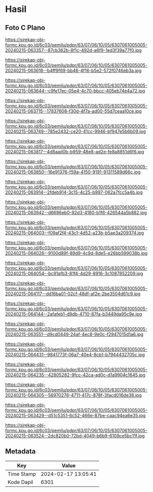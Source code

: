 # Hasil

## Foto C Plano

https://sirekap-obj-formc.kpu.go.id/6c03/pemilu/pdpr/63/07/06/10/05/6307061005005-20240215-063357--87cb362b-8f1c-492d-a6f9-1ed3f39a77f0.jpg

https://sirekap-obj-formc.kpu.go.id/6c03/pemilu/pdpr/63/07/06/10/05/6307061005005-20240215-063618--b4ff9f69-bb46-4f16-b5e2-572f0746eb3a.jpg

https://sirekap-obj-formc.kpu.go.id/6c03/pemilu/pdpr/63/07/06/10/05/6307061005005-20240215-063644--c9fe17ec-05e4-4c70-bbcc-405eb74e4a72.jpg

https://sirekap-obj-formc.kpu.go.id/6c03/pemilu/pdpr/63/07/06/10/05/6307061005005-20240215-063715--17837608-f30d-4f7a-ad00-55d7ceaa10ce.jpg

https://sirekap-obj-formc.kpu.go.id/6c03/pemilu/pdpr/63/07/06/10/05/6307061005005-20240215-063749--785e2432-ce20-41cc-9946-bf947e5b6b09.jpg

https://sirekap-obj-formc.kpu.go.id/6c03/pemilu/pdpr/63/07/06/10/05/6307061005005-20240215-063817--4d8aad0b-b959-48e8-ad2e-fe8a8851d6f6.jpg

https://sirekap-obj-formc.kpu.go.id/6c03/pemilu/pdpr/63/07/06/10/05/6307061005005-20240215-063850--16e91376-f59a-4150-9191-91311589d66c.jpg

https://sirekap-obj-formc.kpu.go.id/6c03/pemilu/pdpr/63/07/06/10/05/6307061005005-20240215-063914--2fdeb914-3c15-4c25-b997-062a7fcc5a4b.jpg

https://sirekap-obj-formc.kpu.go.id/6c03/pemilu/pdpr/63/07/06/10/05/6307061005005-20240215-063942--d6696eb0-92d3-4180-b1f6-426544a5b882.jpg

https://sirekap-obj-formc.kpu.go.id/6c03/pemilu/pdpr/63/07/06/10/05/6307061005005-20240215-064003--f09af2f4-43c1-4d52-a23b-b5ae3a209374.jpg

https://sirekap-obj-formc.kpu.go.id/6c03/pemilu/pdpr/63/07/06/10/05/6307061005005-20240215-064026--9100d89f-89d9-4c9d-8de5-e26bb599038b.jpg

https://sirekap-obj-formc.kpu.go.id/6c03/pemilu/pdpr/63/07/06/10/05/6307061005005-20240215-064054--bc91afb3-81f4-4d29-8916-3c1087852209.jpg

https://sirekap-obj-formc.kpu.go.id/6c03/pemilu/pdpr/63/07/06/10/05/6307061005005-20240215-064117--dd16ba01-02cf-48df-af2e-2be3504d61c9.jpg

https://sirekap-obj-formc.kpu.go.id/6c03/pemilu/pdpr/63/07/06/10/05/6307061005005-20240215-064144--2afafeb1-d9db-4710-87fa-b3449da95c9e.jpg

https://sirekap-obj-formc.kpu.go.id/6c03/pemilu/pdpr/63/07/06/10/05/6307061005005-20240215-063551--d9cd0449-24af-4ec8-9e0c-f2947015d1a6.jpg

https://sirekap-obj-formc.kpu.go.id/6c03/pemilu/pdpr/63/07/06/10/05/6307061005005-20240215-064431--9841773f-06a7-40e4-8cb1-b7944432705c.jpg

https://sirekap-obj-formc.kpu.go.id/6c03/pemilu/pdpr/63/07/06/10/05/6307061005005-20240215-064235--42805282-9fcc-42ca-ad0c-d1a9904c1645.jpg

https://sirekap-obj-formc.kpu.go.id/6c03/pemilu/pdpr/63/07/06/10/05/6307061005005-20240215-064305--56970276-4711-417c-878f-3facd016de38.jpg

https://sirekap-obj-formc.kpu.go.id/6c03/pemilu/pdpr/63/07/06/10/05/6307061005005-20240215-063429--d51c5351-6c52-466e-87be-caac94ea6e35.jpg

https://sirekap-obj-formc.kpu.go.id/6c03/pemilu/pdpr/63/07/06/10/05/6307061005005-20240215-063524--2dc820b0-72bd-4049-b6b9-6109ce5bc11f.jpg


## Metadata

| Key        | Value               |
| ---------- | ------------------- |
| Time Stamp | 2024-02-17 13:05:41 |
| Kode Dapil | 6301                |



